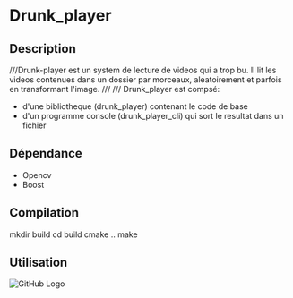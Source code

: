 # Drunk_player

## Description

///Drunk-player est un system de lecture de videos qui a trop bu. Il lit les videos contenues dans un dossier par morceaux, aleatoirement et parfois en transformant l'image.
///
/// Drunk_player est compsé:
* d'une bibliotheque (drunk_player) contenant le code de base
* d'un programme console (drunk_player_cli) qui sort le resultat dans un fichier

## Dépendance

* Opencv
* Boost

## Compilation

   mkdir build
   cd build
   cmake ..
   make
   

## Utilisation

![GitHub Logo](/drunk_player_gui.png)